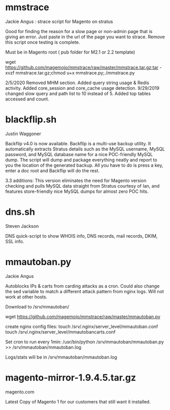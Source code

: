 # mmstrace

Jackie Angus : strace script for Magento on stratus

Good for finding the reason for a slow page or non-admin page that is giving an error. Just paste in the url of the page you want to strace. Remove this script once testing is complete.

Must be in Magento root ( pub folder for M2.1 or 2.2 template)

wget https://github.com/magemojo/mmstrace/raw/master/mmstrace.tar.gz;tar -xvzf mmstrace.tar.gz;chmod u+x mmstrace.py;./mmstrace.py

2/5/2020 Removed MHM section. Added query string usage & Redis activity. Added core_session and core_cache usage detection. 
9/29/2019 changed slow query and path list to 10 instead of 5. Added top tables accessed and count.

# blackflip.sh

Justin Waggoner

Backflip v4.0 is now available. Backflip is a multi-use backup utility. It automatically extracts Stratus details such as the MySQL username, MySQL password, and MySQL database name for a nice POC-friendly MySQL dump. The script will dump and package everything neatly and report to you the location of the generated backup. All you have to do is press a key, enter a doc root and Backflip will do the rest.

3.3 additions: This version eliminates the need for Magento version checking and pulls MySQL data straight from Stratus courtesy of Ian, and features store-friendly nice MySQL dumps for almost zero POC hits.

# dns.sh

Steven Jackson

DNS quick-script to show WHOIS info, DNS records, mail records, DKIM, SSL info. 

# mmautoban.py

Jackie Angus

Autoblocks IPs & carts from carding attacks as a cron. Could also change the sed variable to match a different attack pattern from nginx logs. Will not work at other hosts. 

Download to /srv/mmautoban/

wget https://github.com/magemojo/mmstrace/raw/master/mmautoban.py

create nginx config files: touch /srv/.nginx/server_level/mmautoban.conf
touch /srv/.nginx/server_level/mmautobancarts.conf

Set cron to run every 1min: /usr/bin/python /srv/mmautoban/mmautoban.py >> /srv/mmautoban/mmautoban.log

Logs/stats will be in /srv/mmautoban/mmautoban.log


# magento-mirror-1.9.4.5.tar.gz

magento.com

Latest Copy of Magento 1 for our customers that still want it installed.
